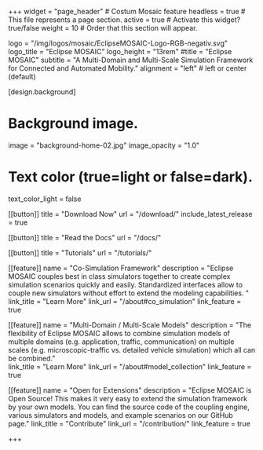 +++
widget = "page_header" # Costum Mosaic feature
headless = true  # This file represents a page section.
active = true  # Activate this widget? true/false
weight = 10  # Order that this section will appear.

logo = "/img/logos/mosaic/EclipseMOSAIC-Logo-RGB-negativ.svg"
logo_title = "Eclipse MOSAIC"
logo_height = "13rem"
#title = "Eclipse MOSAIC"
subtitle = "A Multi-Domain and Multi-Scale Simulation Framework<br>for Connected and Automated Mobility."
alignment = "left" # left or center (default)

[design.background]
  # Background image.
  image = "background-home-02.jpg"
  image_opacity = "1.0"
  
  # Text color (true=light or false=dark).
  text_color_light = false


[[button]]
  title = "<span>Download Now</span>"
  url = "/download/"
  include_latest_release = true

[[button]]
  title = "<i class='fa fa-book' aria-hidden='true'></i><span>Read the Docs</span>"
  url = "/docs/"

[[button]]
  title = "<i class='fa fa-graduation-cap' aria-hidden='true'></i><span>Tutorials</span>"
  url = "/tutorials/"

[[feature]]
  name = "Co-Simulation Framework"
  description = "Eclipse MOSAIC couples best in class simulators together to create complex simulation scenarios quickly and easily. Standardized interfaces allow to couple new simulators without effort to extend the modeling capabilities. "
  link_title = "Learn More"
  link_url = "/about#co_simulation"
  link_feature = true
  
[[feature]]
  name = "Multi-Domain / Multi-Scale Models"
  description = "The flexibility of Eclipse MOSAIC allows to combine simulation models of multiple domains (e.g. application, traffic, communication) on multiple scales (e.g. microscopic-traffic vs. detailed vehicle simulation) which all can be combined."  
  link_title = "Learn More"
  link_url = "/about#model_collection"
  link_feature = true
  
[[feature]]
  name = "Open for Extensions"
  description = "Eclipse MOSAIC is Open Source! This makes it very easy to extend the simulation framework by your own models. You can find the source code of the coupling engine, various simulators and models, and example scenarios on our GitHub page."
  link_title = "Contribute"
  link_url = "/contribution/"
  link_feature = true

+++

